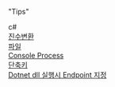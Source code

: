 "Tips" 

c#  
[진수변환](csharp/진수변환.md)  
[파일](csharp/파일.md)  
[Console Process](csharp/콘솔프로세스.md)  
[단축키](csharp/단축키.md)  
[Dotnet dll 실행시 Endpoint 지정](csharp/Dotnetdll실행시Endpoint지정.md)
